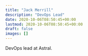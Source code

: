 ```yaml
---
title: "Jack Merrill"
description: "DevOps Lead"
date: 2020-10-06T08:50:45+00:00
lastmod: 2020-10-06T08:50:45+00:00
draft: false
images: []
---
```


DevOps lead at Astral.
